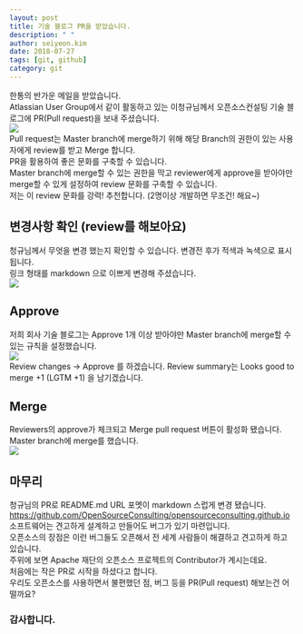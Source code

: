 ```yaml
---
layout: post
title: 기술 블로그 PR을 받았습니다.
description: " " 
author: seiyeon.kim
date: 2018-07-27
tags: [git, github]
category: git
---
```

한통의 반가운 메일을 받았습니다.  
Atlassian User Group에서 같이 활동하고 있는 이청규님께서 오픈소스컨설팅 기술 블로그에 PR(Pull request)을 보내 주셨습니다.  
![]({{"/assets/images/44204215/0"}})  
Pull request는 Master branch에 merge하기 위해 해당 Branch의 권한이 있는 사용자에게 review를 받고 Merge 합니다.  
PR을 활용하여 좋은 문화를 구축할 수 있습니다.  
Master branch에 merge할 수 있는 권한을 막고 reviewer에게 approve을 받아야만 merge할 수 있게 설정하여 review 문화를 구축할 수 있습니다.  
저는 이 review 문화를 강력! 추천합니다. (2명이상 개발하면 무조건! 해요~)  
## 변경사항 확인 (review를 해보아요) 
청규님께서 무엇을 변경 했는지 확인할 수 있습니다. 변경전 후가 적색과 녹색으로 표시됩니다.  
링크 형태를 markdown 으로 이쁘게 변경해 주셨습니다.  
![]({{"/assets/images/44204215/1"}})  
## Approve 
저희 회사 기술 블로그는 Approve 1개 이상 받아야만 Master branch에 merge할 수 있는 규칙을 설정했습니다.  
![]({{"/assets/images/44204215/2"}})  
Review changes → Approve 를 하겠습니다. Review summary는 Looks good to merge +1 (LGTM +1) 을 남기겠습니다.  
  
## Merge 
Reviewers의 approve가 체크되고 Merge pull request 버튼이 활성화 됐습니다.  
Master branch에 merge를 했습니다.  
![]({{"/assets/images/44204215/3"}})  
## 마무리 
청규님의 PR로 README.md URL 포멧이 markdown 스럽게 변경 됐습니다.  
https://github.com/OpenSourceConsulting/opensourceconsulting.github.io  
소프트웨어는 견고하게 설계하고 만들어도 버그가 있기 마련입니다.  
오픈소스의 장점은 이런 버그들도 오픈해서 전 세계 사람들이 해결하고 견고하게 하고 있습니다.  
주위에 보면 Apache 재단의 오픈소스 프로젝트의 Contributor가 계시는데요.  
처음에는 작은 PR로 시작을 하셨다고 합니다.  
우리도 오픈소스를 사용하면서 불편했던 점, 버그 등을 PR(Pull request) 해보는건 어떨까요?  

### 감사합니다.